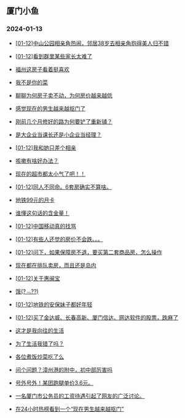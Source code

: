 ## 厦门小鱼 
### 2024-01-13

+ [[01-12]中山公园相亲角热闹，邻居38岁去相亲角抱得美人归不错](http://bbs.xmfish.com/read-htm-tid-18134188.html)

+ [[01-12]看到群里某些家长太难了](http://bbs.xmfish.com/read-htm-tid-18134121.html)

+ [福州这房子看着挺喜欢](http://bbs.xmfish.com/read-htm-tid-18134303.html)

+ [我不是你的菜](http://bbs.xmfish.com/read-htm-tid-18134273.html)

+ [聊聊为何房子卖不动，为何房价越来越低](http://bbs.xmfish.com/read-htm-tid-18134245.html)

+ [感觉现在的男生越来越抠门了](http://bbs.xmfish.com/read-htm-tid-18134296.html)

+ [刚前几个月修好的路为何要铲了重新铺？](http://bbs.xmfish.com/read-htm-tid-18134249.html)

+ [是大企业当课长还是小企业当经理？](http://bbs.xmfish.com/read-htm-tid-18134362.html)

+ [[01-12]我和她只差个相亲](http://bbs.xmfish.com/read-htm-tid-18134399.html)

+ [咳嗽有啥好办法？](http://bbs.xmfish.com/read-htm-tid-18134146.html)

+ [现在的超市都太小气了吧！！](http://bbs.xmfish.com/read-htm-tid-18134307.html)

+ [[01-12]同人不同命。6套房确实不算啥。](http://bbs.xmfish.com/read-htm-tid-18134352.html)

+ [地铁99元的月卡](http://bbs.xmfish.com/read-htm-tid-18134261.html)

+ [谁懂这句话的含金量！](http://bbs.xmfish.com/read-htm-tid-18134400.html)

+ [[01-12]中国移动真的找骂](http://bbs.xmfish.com/read-htm-tid-18134268.html)

+ [[01-12]有些人还觉的房价不会跌。。。](http://bbs.xmfish.com/read-htm-tid-18134457.html)

+ [[01-12]问下，如果保障房不退，要买第二套商品房，怎么操作](http://bbs.xmfish.com/read-htm-tid-18134423.html)

+ [现在都在排队卖房，而且还是岛内](http://bbs.xmfish.com/read-htm-tid-18134492.html)

+ [[01-12]关于惠闽宝](http://bbs.xmfish.com/read-htm-tid-18134384.html)

+ [饿(?﹃??)](http://bbs.xmfish.com/read-htm-tid-18134382.html)

+ [[01-12]地铁的安保妹子都好年轻](http://bbs.xmfish.com/read-htm-tid-18134484.html)

+ [[01-12]买了金达威、长春高新、厦门信达、网达软件的股票，跌麻了](http://bbs.xmfish.com/read-htm-tid-18134376.html)

+ [这才是我向往的生活](http://bbs.xmfish.com/read-htm-tid-18134483.html)

+ [为了生活我错了吗？](http://bbs.xmfish.com/read-htm-tid-18134449.html)

+ [各位煮饭炒菜吃了么](http://bbs.xmfish.com/read-htm-tid-18134433.html)

+ [问个问题？漳州港的附中，初中部厉害吗](http://bbs.xmfish.com/read-htm-tid-18134532.html)

+ [号外号外！某团跑腿单价3.6元。](http://bbs.xmfish.com/read-htm-tid-18134442.html)

+ [一名厦门市公务员的工资待遇引起了网友的广泛讨论。](http://bbs.xmfish.com/read-htm-tid-18134443.html)

+ [在24小时热榜看到一个“现在男生越来越抠门”](http://bbs.xmfish.com/read-htm-tid-18134737.html)

